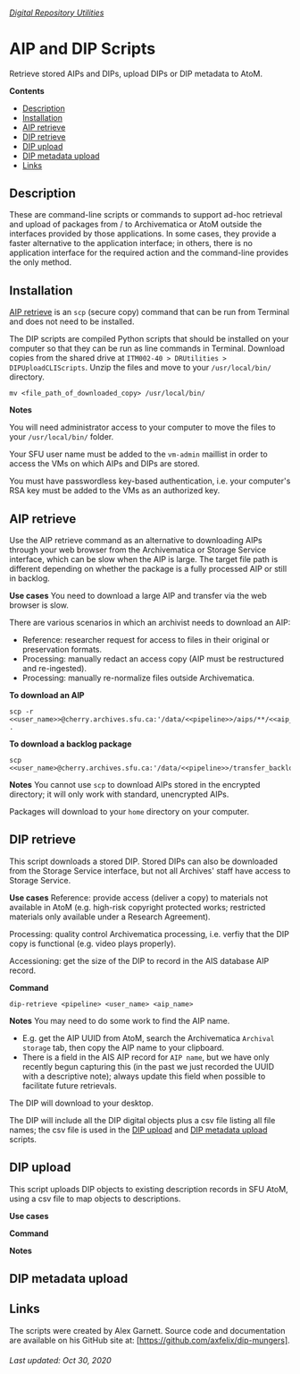 ###### [Digital Repository Utilities](../README.md)

# AIP and DIP Scripts
Retrieve stored AIPs and DIPs, upload DIPs or DIP metadata to AtoM.

**Contents**
- [Description](#description)
- [Installation](#installation)
- [AIP retrieve](#aip-retrieve)
- [DIP retrieve](#dip-retrieve)
- [DIP upload](#dip-upload)
- [DIP metadata upload](#dip-metadata-upload)
- [Links](#links)

## Description
These are command-line scripts or commands to support ad-hoc retrieval and upload of packages from / to Archivematica or AtoM outside the interfaces provided by those applications. In some cases, they provide a faster alternative to the application interface; in others, there is no application interface for the required action and the command-line provides the only method.

## Installation
[AIP retrieve](#aip-retrieve) is an `scp` (secure copy) command that can be run from Terminal and does not need to be installed.

The DIP scripts are compiled Python scripts that should be installed on your computer so that they can be run as line commands in Terminal. Download copies from the shared drive at `ITM002-40 > DRUtilities > DIPUploadCLIScripts`. Unzip the files and move to your `/usr/local/bin/` directory.

```
mv <file_path_of_downloaded_copy> /usr/local/bin/
```

**Notes**

You will need administrator access to your computer to move the files to your `/usr/local/bin/` folder.

Your SFU user name must be added to the `vm-admin` maillist in order to access the VMs on which AIPs and DIPs are stored.

You must have passwordless key-based authentication, i.e. your computer's RSA key must be added to the VMs as an authorized key.

## AIP retrieve
Use the AIP retrieve command as an alternative to downloading AIPs through your web browser from the Archivematica or Storage Service interface, which can be slow when the AIP is large. The target file path is different depending on whether the package is a fully processed AIP or still in backlog.

**Use cases**
You need to download a large AIP and transfer via the web browser is slow.

There are various scenarios in which an archivist needs to download an AIP:
- Reference: researcher request for access to files in their original or preservation formats.
- Processing: manually redact an access copy (AIP must be restructured and re-ingested).
- Processing: manually re-normalize files outside Archivematica.

**To download an AIP**
```
scp -r <<user_name>>@cherry.archives.sfu.ca:'/data/<<pipeline>>/aips/**/<<aip_name>>*' .
```

**To download a backlog package**
```
scp <<user_name>@cherry.archives.sfu.ca:'/data/<<pipeline>>/transfer_backlog/originals/<<aip_name>>*'
```

**Notes**
You cannot use `scp` to download AIPs stored in the encrypted directory; it will only work with standard, unencrypted AIPs.

Packages will download to your `home` directory on your computer.

## DIP retrieve
This script downloads a stored DIP. Stored DIPs can also be downloaded from the Storage Service interface, but not all Archives' staff have access to Storage Service.

**Use cases**
Reference: provide access (deliver a copy) to materials not available in AtoM (e.g. high-risk copyright protected works; restricted materials only available under a Research Agreement).

Processing: quality control Archivematica processing, i.e. verfiy that the DIP copy is functional (e.g. video plays properly).

Accessioning: get the size of the DIP to record in the AIS database AIP record.

**Command**
```
dip-retrieve <pipeline> <user_name> <aip_name>
```

**Notes**
You may need to do some work to find the AIP name.
- E.g. get the AIP UUID from AtoM, search the Archivematica `Archival storage` tab, then copy the AIP name to your clipboard.
- There is a field in the AIS AIP record for `AIP name`, but we have only recently begun capturing this (in the past we just recorded the UUID with a descriptive note); always update this field when possible to facilitate future retrievals.

The DIP will download to your desktop.

The DIP will include all the DIP digital objects plus a csv file listing all file names; the csv file is used in the [DIP upload](#dip-upload) and [DIP metadata upload](#dip-metadata-upload) scripts.

## DIP upload
This script uploads DIP objects to existing description records in SFU AtoM, using a csv file to map objects to descriptions.

**Use cases**

**Command**

**Notes**


## DIP metadata upload

## Links
The scripts were created by Alex Garnett. Source code and documentation are available on his GitHub site at: [https://github.com/axfelix/dip-mungers].

###### Last updated: Oct 30, 2020
